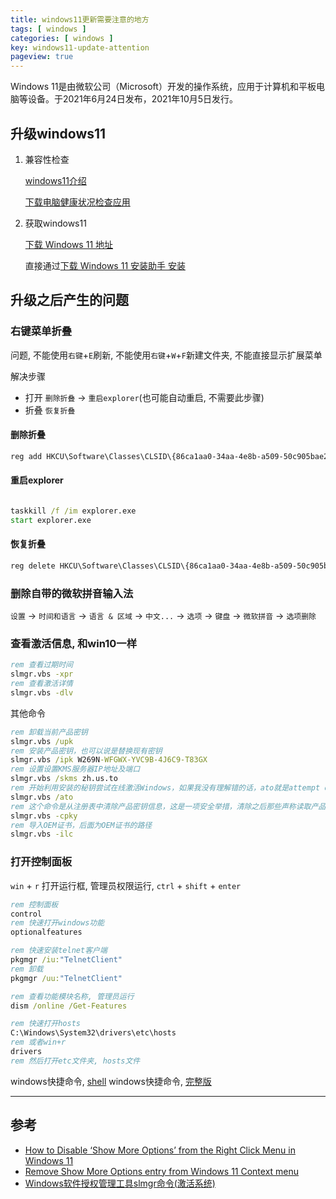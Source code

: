 ```yaml
---
title: windows11更新需要注意的地方
tags: [ windows ]
categories: [ windows ]
key: windows11-update-attention
pageview: true
---
```


Windows 11是由微软公司（Microsoft）开发的操作系统，应用于计算机和平板电脑等设备。于2021年6月24日发布，2021年10月5日发行。

<!--more-->

## 升级windows11

1. 兼容性检查

    [windows11介绍](https://www.microsoft.com/zh-cn/windows/windows-11)

    [下载电脑健康状况检查应用](https://aka.ms/GetPCHealthCheckApp)

2. 获取windows11

    [下载 Windows 11 地址](https://www.microsoft.com/zh-cn/software-download/windows11)

    直接通过[下载 Windows 11 安装助手 安装](https://go.microsoft.com/fwlink/?linkid=2171764)

## 升级之后产生的问题

### 右键菜单折叠

问题, 不能使用`右键`+`E`刷新, 不能使用`右键`+`W`+`F`新建文件夹, 不能直接显示扩展菜单

解决步骤

- 打开 `删除折叠` -> `重启explorer`(也可能自动重启, 不需要此步骤)
- 折叠 `恢复折叠`

#### 删除折叠

```bat
reg add HKCU\Software\Classes\CLSID\{86ca1aa0-34aa-4e8b-a509-50c905bae2a2}\InprocServer32 /ve /d "" /f
```

#### 重启explorer

```bat

taskkill /f /im explorer.exe
start explorer.exe

```

#### 恢复折叠

```bat
reg delete HKCU\Software\Classes\CLSID\{86ca1aa0-34aa-4e8b-a509-50c905bae2a2} /f
```

### 删除自带的微软拼音输入法

`设置` -> `时间和语言` -> `语言 & 区域` -> `中文...` -> `选项` -> `键盘` -> `微软拼音` -> `选项删除`

### 查看激活信息, 和win10一样

```bat
rem 查看过期时间
slmgr.vbs -xpr
rem 查看激活详情
slmgr.vbs -dlv
```

其他命令

```bat
rem 卸载当前产品密钥
slmgr.vbs /upk
rem 安装产品密钥，也可以说是替换现有密钥
slmgr.vbs /ipk W269N-WFGWX-YVC9B-4J6C9-T83GX
rem 设置设置KMS服务器IP地址及端口
slmgr.vbs /skms zh.us.to
rem 开始利用安装的秘钥尝试在线激活Windows，如果我没有理解错的话，ato就是attempt online的缩写
slmgr.vbs /ato
rem 这个命令是从注册表中清除产品密钥信息，这是一项安全举措，清除之后那些声称读取产品密钥的软件就读不到了。这个命令相当重要，尤其在企业内部
slmgr.vbs -cpky
rem 导入OEM证书，后面为OEM证书的路径
slmgr.vbs -ilc
```

### 打开控制面板

`win` + `r` 打开运行框, 管理员权限运行, `ctrl` + `shift` + `enter`

```bat
rem 控制面板
control
rem 快速打开windows功能
optionalfeatures

rem 快速安装telnet客户端
pkgmgr /iu:"TelnetClient"
rem 卸载
pkgmgr /uu:"TelnetClient"

rem 查看功能模块名称, 管理员运行
dism /online /Get-Features

rem 快速打开hosts
C:\Windows\System32\drivers\etc\hosts
rem 或者win+r
drivers
rem 然后打开etc文件夹, hosts文件
```

windows快捷命令, [shell](/windows/2021/09/10/windows-shell-commands.html)
windows快捷命令, [完整版](/windows/2021/12/27/windows-keyboard-shortcuts.html)

----

## 参考

- [How to Disable ‘Show More Options’ from the Right Click Menu in Windows 11](https://appuals.com/disable-show-more-options-windows-11/)
- [Remove Show More Options entry from Windows 11 Context menu](https://www.thewindowsclub.com/remove-show-more-options-entry-from-windows-11-context-menu)
- [Windows软件授权管理工具slmgr命令(激活系统)](https://jingyan.baidu.com/article/25648fc17b5d669191fd0091.html)
